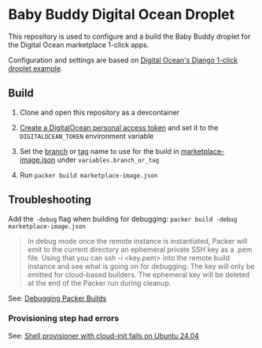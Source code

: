 # Baby Buddy Digital Ocean Droplet

This repository is used to configure and a build the Baby Buddy droplet for the Digital Ocean marketplace 1-click apps.

Configuration and settings are based on [Digital Ocean's Django 1-click droplet example](https://github.com/digitalocean/droplet-1-clicks/tree/master/django-22-04).

## Build

1. Clone and open this repository as a devcontainer

2. [Create a DigitalOcean personal access token](https://docs.digitalocean.com/reference/api/create-personal-access-token/) and set it to the `DIGITALOCEAN_TOKEN` environment variable

3. Set the [branch](https://github.com/babybuddy/babybuddy/branches/all) or [tag](https://github.com/babybuddy/babybuddy/tags) name to use for the build in [marketplace-image.json](./marketplace-image.json) under `variables.branch_or_tag`

4. Run `packer build marketplace-image.json`

## Troubleshooting

Add the `-debug` flag when building for debugging: `packer build -debug marketplace-image.json`

> In debug mode once the remote instance is instantiated, Packer will emit to the current directory an ephemeral private SSH key as a .pem file. Using that you can ssh -i <key.pem> into the remote build instance and see what is going on for debugging. The key will only be emitted for cloud-based builders. The ephemeral key will be deleted at the end of the Packer run during cleanup.

See: [Debugging Packer Builds](https://developer.hashicorp.com/packer/docs/debugging)

### Provisioning step had errors

See: [Shell provisioner with cloud-init fails on Ubuntu 24.04](https://github.com/digitalocean/marketplace-partners/issues/186)